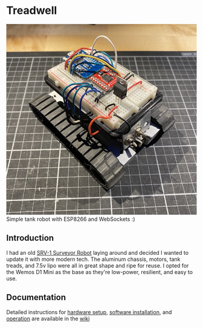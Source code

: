 # Treadwell

![silly little tank](https://raw.githubusercontent.com/yamanote1138/treadwell/main/resources/treadwell.jpg)
Simple tank robot with ESP8266 and WebSockets :)

## Introduction

I had an old [SRV-1 Surveyor Robot](http://www.robotcombat.com/products/IL-SRV1Q.html) laying around and decided I wanted to update it with more modern tech. The aluminum chassis, motors, tank treads, and 7.5v lipo were all in great shape and ripe for reuse. I opted for the Wemos D1 Mini as the base as they're low-power, resilient, and easy to use.

## Documentation

Detailed instructions for [hardware setup](https://github.com/yamanote1138/treadwell/wiki/Hardware-Setup), [software installation](https://github.com/yamanote1138/treadwell/wiki/Software-Installation), and [operation](https://github.com/yamanote1138/treadwell/wiki/Operation) are available in the [wiki](https://github.com/yamanote1138/treadwell/wiki/)
